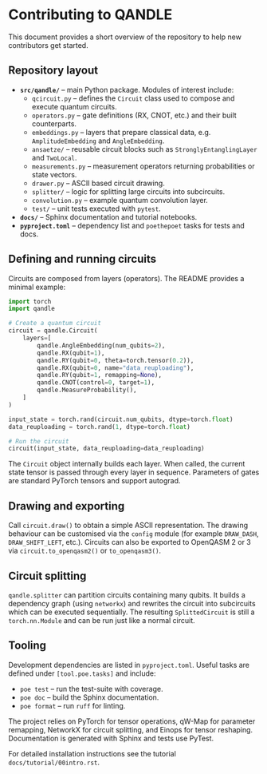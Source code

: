# Contributing to QANDLE

This document provides a short overview of the repository to help new contributors get started.

## Repository layout

- **`src/qandle/`** – main Python package. Modules of interest include:
  - `qcircuit.py` – defines the `Circuit` class used to compose and execute quantum circuits.
  - `operators.py` – gate definitions (RX, CNOT, etc.) and their built counterparts.
  - `embeddings.py` – layers that prepare classical data, e.g. `AmplitudeEmbedding` and `AngleEmbedding`.
  - `ansaetze/` – reusable circuit blocks such as `StronglyEntanglingLayer` and `TwoLocal`.
  - `measurements.py` – measurement operators returning probabilities or state vectors.
  - `drawer.py` – ASCII based circuit drawing.
  - `splitter/` – logic for splitting large circuits into subcircuits.
  - `convolution.py` – example quantum convolution layer.
  - `test/` – unit tests executed with `pytest`.
- **`docs/`** – Sphinx documentation and tutorial notebooks.
- **`pyproject.toml`** – dependency list and `poethepoet` tasks for tests and docs.

## Defining and running circuits

Circuits are composed from layers (operators). The README provides a minimal example:

```python
import torch
import qandle

# Create a quantum circuit
circuit = qandle.Circuit(
    layers=[
        qandle.AngleEmbedding(num_qubits=2),
        qandle.RX(qubit=1),
        qandle.RY(qubit=0, theta=torch.tensor(0.2)),
        qandle.RX(qubit=0, name="data_reuploading"),
        qandle.RY(qubit=1, remapping=None),
        qandle.CNOT(control=0, target=1),
        qandle.MeasureProbability(),
    ]
)

input_state = torch.rand(circuit.num_qubits, dtype=torch.float)
data_reuploading = torch.rand(1, dtype=torch.float)

# Run the circuit
circuit(input_state, data_reuploading=data_reuploading)
```

The `Circuit` object internally builds each layer. When called, the current state tensor is passed through every layer in sequence. Parameters of gates are standard PyTorch tensors and support autograd.

## Drawing and exporting

Call `circuit.draw()` to obtain a simple ASCII representation. The drawing behaviour can be customised via the `config` module (for example `DRAW_DASH`, `DRAW_SHIFT_LEFT`, etc.). Circuits can also be exported to OpenQASM 2 or 3 via `circuit.to_openqasm2()` or `to_openqasm3()`.

## Circuit splitting

`qandle.splitter` can partition circuits containing many qubits. It builds a dependency graph (using `networkx`) and rewrites the circuit into subcircuits which can be executed sequentially. The resulting `SplittedCircuit` is still a `torch.nn.Module` and can be run just like a normal circuit.

## Tooling

Development dependencies are listed in `pyproject.toml`. Useful tasks are defined under `[tool.poe.tasks]` and include:

- `poe test` – run the test-suite with coverage.
- `poe doc` – build the Sphinx documentation.
- `poe format` – run `ruff` for linting.

The project relies on PyTorch for tensor operations, qW-Map for parameter remapping, NetworkX for circuit splitting, and Einops for tensor reshaping. Documentation is generated with Sphinx and tests use PyTest.

For detailed installation instructions see the tutorial `docs/tutorial/00intro.rst`.